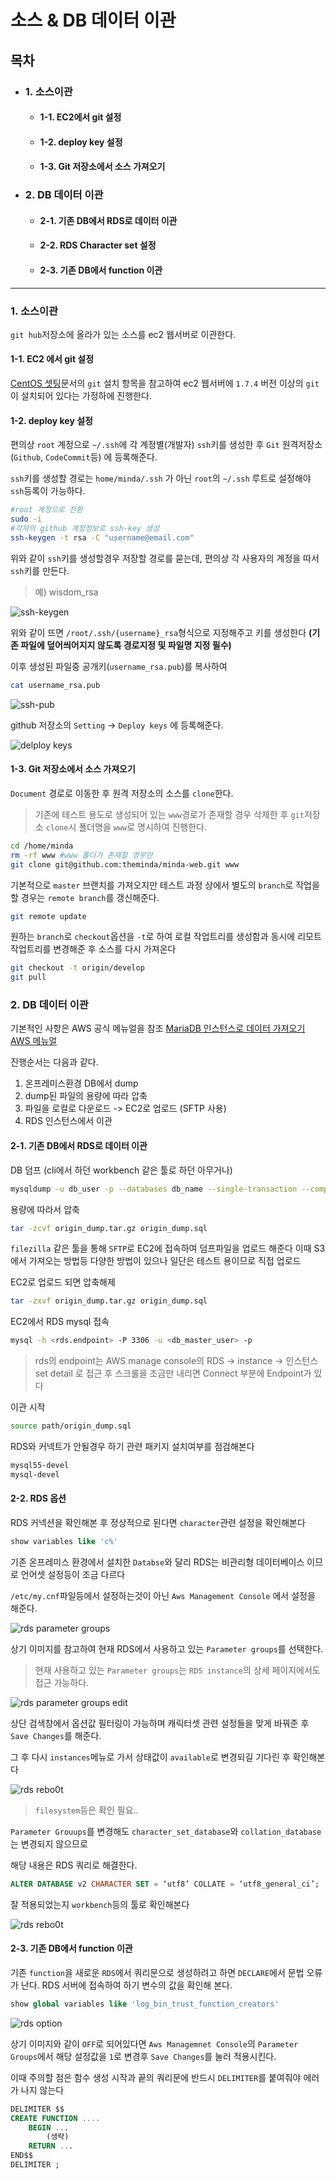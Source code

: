 # 소스 & DB 데이터 이관

## 목차

- ### 1. 소스이관
	- #### 1-1. EC2에서 git 설정
	- #### 1-2. deploy key 설정
	- #### 1-3. Git 저장소에서 소스 가져오기
- ### 2. DB 데이터 이관
	- #### 2-1. 기존 DB에서 RDS로 데이터 이관
	- #### 2-2. RDS Character set 설정
	- #### 2-3. 기존 DB에서 function 이관
---

### 1. 소스이관

`git hub`저장소에 올라가 있는 소스를 ec2 웹서버로 이관한다.

#### 1-1. EC2 에서 git 설정

[CentOS 셋팅](https://github.com/smc0210/aws-guide/blob/master/CentOS-6.9/OS.md#5-4-%EA%B8%B0%ED%83%80-%EC%84%A4%EC%A0%95-1)문서의 `git` 설치 항목을 참고하여 ec2 웹서버에 `1.7.4` 버전 이상의 `git`이 설치되어 있다는 가정하에 진행한다.

#### 1-2. deploy key 설정

편의상 `root` 계정으로 `~/.ssh`에 각 계정별(개발자) `ssh`키를 생성한 후 `Git` 원격저장소(`Github`, `CodeCommit`등) 에 등록해준다.

`ssh`키를 생성할 경로는 `home/minda/.ssh` 가 아닌 `root`의 `~/.ssh` 루트로 설정해야 `ssh`등록이 가능하다.

```bash
#root 계정으로 전환
sudo -i
#각자의 github 계정정보로 ssh-key 생성
ssh-keygen -t rsa -C "username@email.com"
```

위와 같이 `ssh`키를 생성할경우 저장할 경로를 묻는데, 편의상 각 사용자의 계정을 따서 `ssh`키를 만든다.
> 예) wisdom_rsa

![ssh-keygen][1]

위와 같이 뜨면 `/root/.ssh/{username}_rsa`형식으로 지정해주고 키를 생성한다 **(기존 파일에 덮어씌어지지 않도록 경로지정 및 파일명 지정 필수)**

이후 생성된 파일중 공개키(`username_rsa.pub`)를 복사하여

```bash
cat username_rsa.pub
```

![ssh-pub][2]

github 저장소의 `Setting` -> `Deploy keys` 에 등록해준다.

![delploy keys][3]

#### 1-3. Git 저장소에서 소스 가져오기

`Document` 경로로 이동한 후 원격 저장소의 소스를 `clone`한다.
> 기존에 테스트 용도로 생성되어 있는 `www`경로가 존재할 경우 삭제한 후
> `git`저장소 `clone`시 폴더명을 `www`로 명시하여 진행한다.

```bash
cd /home/minda
rm -rf www #www 폴더가 존재할 경우만
git clone git@github.com:theminda/minda-web.git www
```

기본적으로 `master` 브랜치를 가져오지만 테스트 과정 상에서 별도의 `branch`로 작업을 할 경우는 `remote branch`를 갱신해준다.

```bash
git remote update
```

원하는 `branch`로 `checkout`옵션을 `-t`로 하여 로컬 작업트리를 생성함과 동시에 리모트 작업트리를 변경해준 후
소스를 다시 가져온다

```bash
git checkout -t origin/develop
git pull
```

### 2. DB 데이터 이관

기본적인 사항은 AWS 공식 메뉴얼을 참조
[MariaDB 인스턴스로 데이터 가져오기 AWS 메뉴얼](https://docs.aws.amazon.com/ko_kr/AmazonRDS/latest/UserGuide/MariaDB.Procedural.Importing.html)


진행순서는 다음과 같다.
1. 온프레미스환경 DB에서 dump
2. dump된 파일의 용량에 따라 압축
3. 파일을 로컬로 다운로드 -> EC2로 업로드 (SFTP 사용)
4. RDS 인스턴스에서 이관

#### 2-1. 기존 DB에서 RDS로 데이터 이관

DB 덤프 (cli에서 하던 workbench 같은 툴로 하던 아무거나)

```bash
mysqldump -u db_user -p --databases db_name --single-transaction --compress --order-by-primary > origin_dump.sql
```

용량에 따라서 압축
```bash
tar -zcvf origin_dump.tar.gz origin_dump.sql
```

`filezilla` 같은 툴을 통해 `SFTP`로 EC2에 접속하여 덤프파일을 업로드 해준다 이때 S3에서 가져오는 방법등 다양한 방법이 있으나 일단은 테스트 용이므로 직접 업로드

EC2로 업로드 되면 압축해제

```bash
tar -zxvf origin_dump.tar.gz origin_dump.sql
```
EC2에서 RDS mysql 접속

```bash
mysql -h <rds.endpoint> -P 3306 -u <db_master_user> -p
```

> rds의 endpoint는 AWS manage console의 RDS -> instance -> 인스턴스 set detail 로 접근 후
> 스크롤을 조금만 내리면 Connect 부분에 Endpoint가 있다

이관 시작
```bash
source path/origin_dump.sql
```

RDS와 커넥트가 안될경우 하기 관련 패키지 설치여부를 점검해본다
```bash
mysql55-devel
mysql-devel
```

#### 2-2. RDS 옵션

RDS 커넥션을 확인해본 후 정상적으로 된다면 `character`관련 설정을 확인해본다

```sql
show variables like 'c%'
```

기존 온프레미스 환경에서 설치한 `Databse`와 달리 RDS는 비관리형 데이터베이스 이므로 언어셋 설정등이 조금 다르다

`/etc/my.cnf`파일등에서 설정하는것이 아닌 `Aws Management Console` 에서 설정을 해준다.

![rds parameter groups][4]

상기 이미지를 참고하여 현재 RDS에서 사용하고 있는 `Parameter groups`를 선택한다.

> 현재 사용하고 있는 `Parameter groups`는 `RDS instance`의 상세 페이지에서도 접근 가능하다.

![rds parameter groups edit][5]

상단 검색창에서 옵션값 필터링이 가능하며 캐릭터셋 관련 설정들을 맞게 바꿔준 후 `Save Changes`를 해준다.

그 후 다시 `instances`메뉴로 가서 상태값이 `available`로 변경되길 기다린 후 확인해본다

![rds rebo0t][6]

> `filesystem`등은 확인 필요..

`Parameter Grouups`를 변경해도 `character_set_database`와 `collation_database`는 변경되지 않으므로

해당 내용은 RDS 쿼리로 해결한다.


```sql
ALTER DATABASE v2 CHARACTER SET = ‘utf8’ COLLATE = ‘utf8_general_ci’;
```

잘 적용되었는지 `workbench`등의 툴로 확인해본다

![rds rebo0t][7]

#### 2-3. 기존 DB에서 function 이관

기존 `function`을 새로운 `RDS`에서 쿼리문으로 생성하려고 하면 `DECLARE`에서 문법 오류가 난다.
RDS 서버에 접속하여 하기 변수의 값을 확인해 본다.

```sql
show global variables like 'log_bin_trust_function_creators'
```


![rds option][8]


상기 이미지와 같이 `OFF`로 되어있다면 `Aws Managemnet Console`의 `Parameter Groups`에서 해당 설정값을 `1`로 변경후 `Save Changes`를 눌러 적용시킨다.


이때 주의할 점은 함수 생성 시작과 끝의 쿼리문에 반드시 `DELIMITER`를 붙여줘야 에러가 나지 않는다


```sql
DELIMITER $$
CREATE FUNCTION ....
	BEGIN ...
		(생략)
	RETURN ...
END$$
DELIMITER ;
```

[1]: https://github.com/smc0210/aws-guide/blob/master/CentOS-6.9/asset/migrations_1.png
[2]: https://github.com/smc0210/aws-guide/blob/master/CentOS-6.9/asset/migrations_2.png
[3]: https://github.com/smc0210/aws-guide/blob/master/CentOS-6.9/asset/migrations_3.png
[4]: https://github.com/smc0210/aws-guide/blob/master/CentOS-6.9/asset/migrations_4.png
[5]: https://github.com/smc0210/aws-guide/blob/master/CentOS-6.9/asset/migrations_5.png
[6]: https://github.com/smc0210/aws-guide/blob/master/CentOS-6.9/asset/migrations_6.png
[7]: https://github.com/smc0210/aws-guide/blob/master/CentOS-6.9/asset/migrations_7.png
[8]: https://github.com/smc0210/aws-guide/blob/master/CentOS-6.9/asset/migrations_8.png
